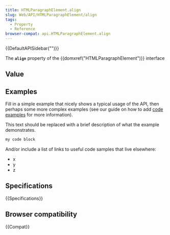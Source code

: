 ```yaml
---
title: HTMLParagraphElement.align
slug: Web/API/HTMLParagraphElement/align
tags:
  - Property
  - Reference
browser-compat: api.HTMLParagraphElement.align
---
```

{{DefaultAPISidebar("")}}

The **`align`** property of the {{domxref("HTMLParagraphElement")}} interface 

## Value



## Examples

Fill in a simple example that nicely shows a typical usage of the API, then perhaps some more complex examples (see our guide on how to add [code examples](/en-US/docs/MDN/Contribute/Structures/Code_examples) for more information).

This text should be replaced with a brief description of what the example demonstrates.

```js
my code block
```

And/or include a list of links to useful code samples that live elsewhere:

*   x
*   y
*   z

## Specifications

{{Specifications}}

## Browser compatibility

{{Compat}}


